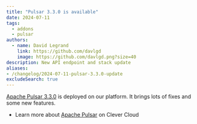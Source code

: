 ```yaml
---
title: "Pulsar 3.3.0 is available"
date: 2024-07-11
tags:
  - addons
  - pulsar
authors:
  - name: David Legrand
    link: https://github.com/davlgd
    image: https://github.com/davlgd.png?size=40
description: New API endpoint and stack update
aliases:
- /changelog/2024-07-11-pulsar-3.3.0-update
excludeSearch: true
---
```


[Apache Pulsar 3.3.0](https://github.com/apache/pulsar/releases/tag/v3.3.0) is deployed on our platform. It brings lots of fixes and some new features.

- Learn more about [Apache Pulsar](https://www.clever.cloud/product/pulsar/) on Clever Cloud
